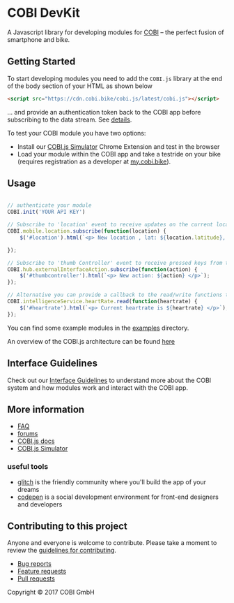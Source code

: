 # COBI DevKit

A Javascript library for developing modules for [COBI](cobi.bike) – the perfect fusion of smartphone and bike.

## Getting Started

To start developing modules you need to add the `COBI.js` library at the end of the body section of your HTML as shown below
```html
<script src="https://cdn.cobi.bike/cobi.js/latest/cobi.js"></script>
```
... and provide an authentication token back to the COBI app before subscribing to the data stream. See [details](https://cobi-bike.github.io/COBI.js/#COBI.init).

To test your COBI module you have two options:
* Install our [COBI.js Simulator](https://github.com/cobi-bike/COBI.js-simulator) Chrome Extension and test in the browser
* Load your module within the COBI app and take a testride on your bike (requires registration as a developer at [my.cobi.bike](https://my.cobi.bike)).

## Usage

```javascript

// authenticate your module
COBI.init('YOUR API KEY')

// Subscribe to 'location' event to receive updates on the current location
COBI.mobile.location.subscribe(function(location) {
    $('#location').html(`<p> New location , lat: ${location.latitude}, lon: ${location.longitude} </p>`);

});

// Subscribe to 'thumb Controller' event to receive pressed keys from the COBI Thumb Controller
COBI.hub.externalInterfaceAction.subscribe(function(action) {
    $('#thumbcontroller').html(`<p> New action: ${action} </p>`);
});

// Alternative you can provide a callback to the read/write functions to receive only the next incoming event, not every update
COBI.intelligenceService.heartRate.read(function(heartrate) {
    $('#heartrate').html(`<p> Current heartrate is ${heartrate} </p>`);
});
```

You can find some example modules in the [examples](examples) directory.

An overview of the COBI.js architecture can be found [here](COBI.js-architecture.png)

## Interface Guidelines

Check out our [Interface Guidelines](interface-guidelines.md) to understand more about the COBI system and how modules work and interact with the COBI app.

## More information

- [FAQ](FAQ.md)
- [forums](https://forums.cobi.bike)
- [COBI.js docs](https://cobi-bike.github.io/COBI.js/)
- [COBI.js Simulator](https://github.com/cobi-bike/COBI.js-simulator)

### useful tools

- [glitch](https://glitch.com/) is the friendly community where you'll build the app of your dreams
- [codepen](https://codepen.io/) is a social development environment for front-end designers and developers


## Contributing to this project

Anyone and everyone is welcome to contribute. Please take a moment to
review the [guidelines for contributing](CONTRIBUTING.md).

* [Bug reports](CONTRIBUTING.md#bugs)
* [Feature requests](CONTRIBUTING.md#features)
* [Pull requests](CONTRIBUTING.md#pull-requests)

Copyright © 2017 COBI GmbH
